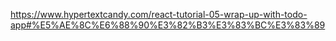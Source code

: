 https://www.hypertextcandy.com/react-tutorial-05-wrap-up-with-todo-app#%E5%AE%8C%E6%88%90%E3%82%B3%E3%83%BC%E3%83%89